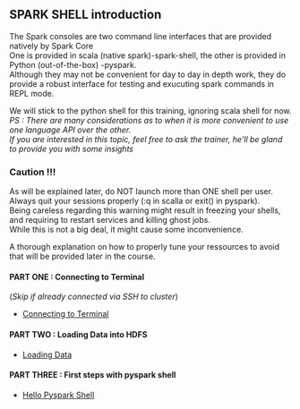 ## SPARK SHELL introduction

The Spark consoles are two command line interfaces that are provided natively by Spark Core  
One is provided in scala (native spark)-spark-shell, the other is provided in Python (out-of-the-box) -pyspark.<br> 
Although they may not be convenient for day to day in depth work, they do provide a robust interface for testing and exucuting spark commands in REPL mode.  

We will stick to the python shell for this training, ignoring scala shell for now.<br>
*PS : There are many considerations as to when it is more convenient to use one language API over the other.*  
*If you are interested in this topic, feel free to ask the trainer, he'll be gland to provide you with some insights*

### Caution !!!
As will be explained later, do NOT launch more than ONE shell per user.<br> 
Always quit your sessions properly (:q in scalla or exit() in pyspark).   
Being careless regarding this warning might result in freezing your shells,  
and requiring to restart services and killing ghost jobs.<br>
While this is not a big deal, it might cause some inconvenience.

A thorough explanation on how to properly tune your ressources to avoid that will be provided later in the course. 


#### PART ONE : Connecting to Terminal
(_Skip if already connected via SSH to cluster_)

- [Connecting to Terminal](https://github.com/mehdi-lamrani/spark-training-v2.0/blob/main/session%201/part%201/shell/exercices/00-terminal.md)

#### PART TWO : Loading Data into HDFS

- [Loading Data](https://github.com/mehdi-lamrani/spark-training-v2.0/blob/main/session%201/part%201/shell/exercices/01.load-data.md)

#### PART THREE : First steps with pyspark shell

- [Hello Pyspark Shell](https://github.com/mehdi-lamrani/spark-training-v2.0/blob/main/session%201/part%201/shell/exercices/02-pyspark-shell.md)
